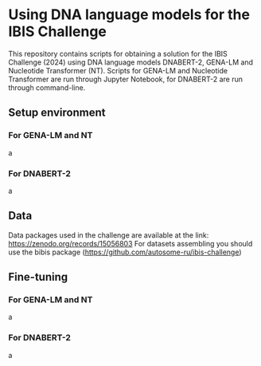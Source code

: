 # Using DNA language models for the IBIS Challenge
This repository contains scripts for obtaining a solution for the IBIS Challenge (2024) using DNA language models DNABERT-2, GENA-LM and Nucleotide Transformer (NT).
Scripts for GENA-LM and Nucleotide Transformer are run through Jupyter Notebook, for DNABERT-2 are run through command-line.
## Setup environment
### For GENA-LM and NT
a
### For DNABERT-2
a
## Data
Data packages used in the challenge are available at the link: https://zenodo.org/records/15056803
For datasets assembling you should use the bibis package (https://github.com/autosome-ru/ibis-challenge)
## Fine-tuning
### For GENA-LM and NT
a
### For DNABERT-2
a
